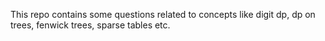 This repo contains some questions related to concepts like digit dp, dp on trees, fenwick trees, sparse tables etc.
